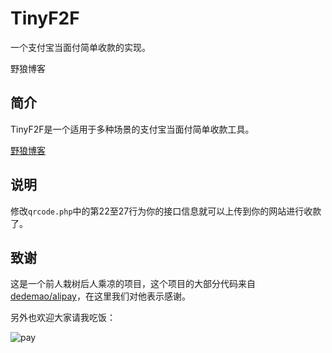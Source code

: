 # TinyF2F

一个支付宝当面付简单收款的实现。

野狼博客

## 简介

TinyF2F是一个适用于多种场景的支付宝当面付简单收款工具。

[野狼博客](https://www.sstype.com)

## 说明

修改`qrcode.php`中的第22至27行为你的接口信息就可以上传到你的网站进行收款了。

## 致谢

这是一个前人栽树后人乘凉的项目，这个项目的大部分代码来自[dedemao/alipay](https://github.com/dedemao/alipay)，在这里我们对他表示感谢。

另外也欢迎大家请我吃饭：

![pay](https://github.com/hiyelang/LyanZ/raw/master/pay.png)
